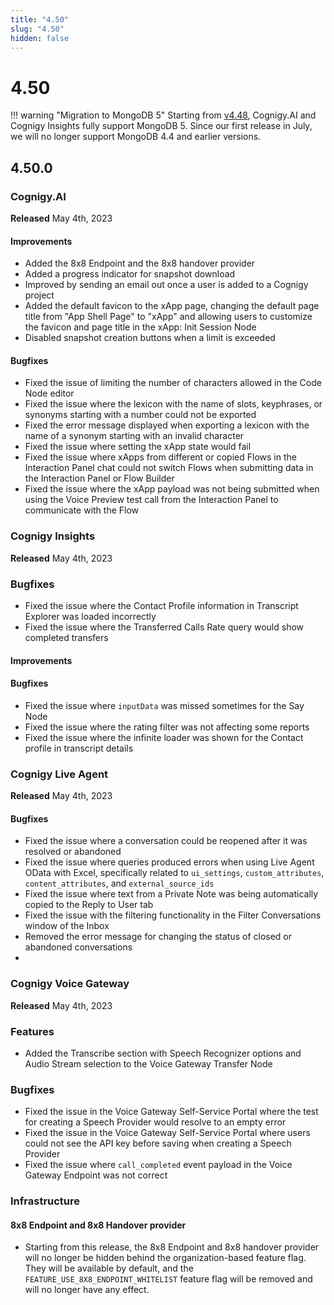```yaml
---
title: "4.50"
slug: "4.50"
hidden: false
---
```


# 4.50

!!! warning "Migration to MongoDB 5"
    Starting from [v4.48](4.48.md),  Cognigy.AI and Cognigy Insights fully support MongoDB 5. Since our first release in July, we will no longer support MongoDB 4.4 and earlier versions.

## 4.50.0

### Cognigy.AI

**Released** May 4th, 2023

#### Improvements

- Added the 8x8 Endpoint and the 8x8 handover provider
- Added a progress indicator for snapshot download 
- Improved by sending an email out once a user is added to a Cognigy project
- Added the default favicon to the xApp page, changing the default page title from "App Shell Page" to "xApp" and allowing users to customize the favicon and page title in the xApp: Init Session Node
- Disabled snapshot creation buttons when a limit is exceeded

#### Bugfixes

- Fixed the issue of limiting the number of characters allowed in the Code Node editor
- Fixed the issue where the lexicon with the name of slots, keyphrases, or synonyms starting with a number could not be exported
- Fixed the error message displayed when exporting a lexicon with the name of a synonym starting with an invalid character
- Fixed the issue where setting the xApp state would fail
- Fixed the issue where xApps from different or copied Flows in the Interaction Panel chat could not switch Flows when submitting data in the Interaction Panel or Flow Builder
- Fixed the issue where the xApp payload was not being submitted when using the Voice Preview test call from the Interaction Panel to communicate with the Flow

### Cognigy Insights

**Released** May 4th, 2023

### Bugfixes

- Fixed the issue where the Contact Profile information in Transcript Explorer was loaded incorrectly
- Fixed the issue where the Transferred Calls Rate query would show completed transfers

#### Improvements

#### Bugfixes

- Fixed the issue where `inputData` was missed sometimes for the Say Node
- Fixed the issue where the rating filter was not affecting some reports
- Fixed the issue where the infinite loader was shown for the Contact profile in transcript details

### Cognigy Live Agent

**Released** May 4th, 2023

#### Bugfixes

- Fixed the issue where a conversation could be reopened after it was resolved or abandoned
- Fixed the issue where queries produced errors when using Live Agent OData with Excel, specifically related to `ui_settings`, `custom_attributes`, `content_attributes`, and `external_source_ids`
- Fixed the issue where text from a Private Note was being automatically copied to the Reply to User tab
- Fixed the issue with the filtering functionality in the Filter Conversations window of the Inbox
- Removed the error message for changing the status of closed or abandoned conversations
- 
### Cognigy Voice Gateway

**Released** May 4th, 2023

### Features

- Added the Transcribe section with Speech Recognizer options and Audio Stream selection to the Voice Gateway Transfer Node

### Bugfixes

- Fixed the issue in the Voice Gateway Self-Service Portal where the test for creating a Speech Provider would resolve to an empty error
- Fixed the issue in the Voice Gateway Self-Service Portal where users could not see the API key before saving when creating a Speech Provider
- Fixed the issue where `call_completed` event payload in the Voice Gateway Endpoint was not correct

### Infrastructure

#### 8x8 Endpoint and 8x8 Handover provider

- Starting from this release, the 8x8 Endpoint and 8x8 handover provider will no longer be hidden behind the organization-based feature flag. They will be available by default, and the `FEATURE_USE_8X8_ENDPOINT_WHITELIST` feature flag will be removed and will no longer have any effect.
